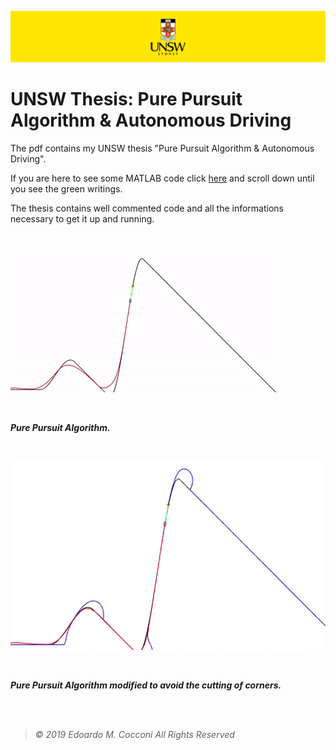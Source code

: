 ![UNSW Banner](Assets/UNSW.png)

# UNSW Thesis: Pure Pursuit Algorithm & Autonomous Driving

The pdf contains my UNSW thesis "Pure Pursuit Algorithm & Autonomous Driving".

If you are here to see some MATLAB code click [here](Pure%20Pursuit%20Algorithm%20%26%20Autonomous%20Driving.pdf) and scroll down until you see the green writings.

The thesis contains well commented code and all the informations necessary to get it up and running.

<br>

![Pure Pursuit Algorithm](Assets/PurePursuit.gif)

<br>

***Pure Pursuit Algorithm.***

<br>

![Modified Pure Pursuit Algorithm](Assets/ModifiedPurePursuit.gif)

<br>

***Pure Pursuit Algorithm modified to avoid the cutting of corners.***

<br>
<br>

> *©  2019  Edoardo  M.  Cocconi  All  Rights  Reserved*
